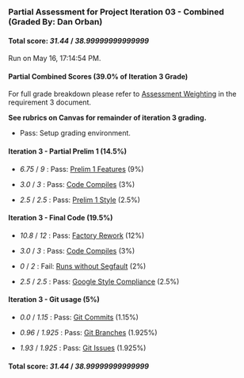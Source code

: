 ### Partial Assessment for Project Iteration 03 - Combined (Graded By: Dan Orban)

#### Total score: _31.44_ / _38.99999999999999_

Run on May 16, 17:14:54 PM.


#### Partial Combined Scores (39.0% of Iteration 3 Grade)


For full grade breakdown please refer to [Assessment Weighting](https://github.umn.edu/umn-csci-3081-S19/csci3081-shared-upstream/blob/support-code/project/docs/Iteration3Requirements.md#assessment-weighting) in the requirement 3 document.

<strong>See rubrics on Canvas for remainder of iteration 3 grading.</strong>

+ Pass: Setup grading environment.




#### Iteration 3 - Partial Prelim 1 (14.5%)

+  _6.75_ / _9_ : Pass: [Prelim 1 Features](Proj_03_Prelim-1_Features_Assessment.md) (9%)



+  _3.0_ / _3_ : Pass: [Code Compiles](Proj_03_Prelim-1_Features_Assessment.md#system-files-and-lab-directory-structure) (3%)



+  _2.5_ / _2.5_ : Pass: [Prelim 1 Style](Proj_03_Prelim-1-Style_Assessment.md) (2.5%)




#### Iteration 3 - Final Code (19.5%)

+  _10.8_ / _12_ : Pass: [Factory Rework](Proj_03_Final-Code_Assessment.md) (12%)



+  _3.0_ / _3_ : Pass: [Code Compiles](Proj_03_Final-Code_Assessment.md#feature-tests) (3%)



+  _0_ / _2_ : Fail: [Runs without Segfault](Proj_03_Final-Code_Assessment.md#feature-tests) (2%)

+  _2.5_ / _2.5_ : Pass: [Google Style Compliance](Proj_03_Final-Automated_Assessment.md#google-style) (2.5%)




#### Iteration 3 - Git usage (5%)

+  _0.0_ / _1.15_ : Pass: [Git Commits](Proj_03_Final-Automated_Assessment.md#git-tests) (1.15%)



+  _0.96_ / _1.925_ : Pass: [Git Branches](Proj_03_Final-Automated_Assessment.md#git-tests) (1.925%)



+  _1.93_ / _1.925_ : Pass: [Git Issues](Proj_03_Final-Automated_Assessment.md#git-issue-usage) (1.925%)



#### Total score: _31.44_ / _38.99999999999999_


